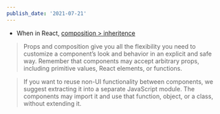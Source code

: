 ```yaml
---
publish_date: '2021-07-21'
---
```


- When in React, [composition > inheritence](https://reactjs.org/docs/composition-vs-inheritance.html)

> Props and composition give you all the flexibility you need to customize a component’s look and behavior in an explicit and safe way. Remember that components may accept arbitrary props, including primitive values, React elements, or functions.

> If you want to reuse non-UI functionality between components, we suggest extracting it into a separate JavaScript module. The components may import it and use that function, object, or a class, without extending it.
